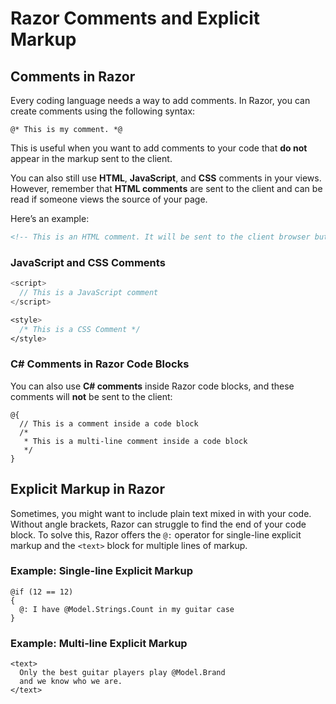 # Razor Comments and Explicit Markup

## Comments in Razor

Every coding language needs a way to add comments. In Razor, you can create comments using the following syntax:

```razor
@* This is my comment. *@
```

This is useful when you want to add comments to your code that **do not** appear in the markup sent to the client.

You can also still use **HTML**, **JavaScript**, and **CSS** comments in your views. However, remember that **HTML comments** are sent to the client and can be read if someone views the source of your page.

Here’s an example:

```html
<!-- This is an HTML comment. It will be sent to the client browser but is hidden on the page. -->
```

### JavaScript and CSS Comments

```javascript
<script>
  // This is a JavaScript comment
</script>
```

```css
<style>
  /* This is a CSS Comment */
</style>
```

### C# Comments in Razor Code Blocks

You can also use **C# comments** inside Razor code blocks, and these comments will **not** be sent to the client:

```razor
@{
  // This is a comment inside a code block
  /*
   * This is a multi-line comment inside a code block
   */
}
```

## Explicit Markup in Razor

Sometimes, you might want to include plain text mixed in with your code. Without angle brackets, Razor can struggle to find the end of your code block. To solve this, Razor offers the `@:` operator for single-line explicit markup and the `<text>` block for multiple lines of markup.

### Example: Single-line Explicit Markup

```razor
@if (12 == 12)
{
  @: I have @Model.Strings.Count in my guitar case
}
```

### Example: Multi-line Explicit Markup

```razor
<text>
  Only the best guitar players play @Model.Brand
  and we know who we are.
</text>
```
